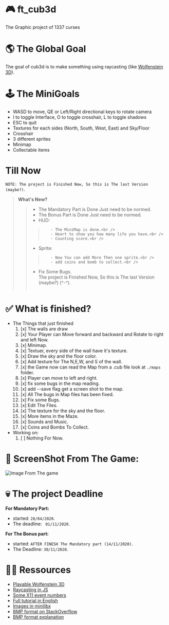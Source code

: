 # 🎮 ft_cub3d
The Graphic project of 1337 curses

# 🌎 The Global Goal
The goal of cub3d is to make something using raycasting (like [Wolfenstein 3D](https://fr.wikipedia.org/wiki/Wolfenstein_3D)).

# 🕹 The MiniGoals
- WASD to move, QE or Left/Right directional keys to rotate camera
- I to toggle Interface, O to toggle crosshair, L to toggle shadows
- ESC to quit
- Textures for each sides (North, South, West, East) and Sky/Floor
- Crosshair
- 3 different sprites
- Minimap
- Collectable items

# Till Now
`NOTE: The project is Finished Now, So this is The last Version (maybe?)`. <br />
>**What's New?**<br />
>>    - The Mandatory Part is Done Just need to be normed.<br />
>>    - The Bonus Part is Done Just need to be normed.<br />
>>    - HUD:<br />
>>>        - The MiniMap is done.<br />
>>>        - Heart to show you how many life you have.<br />
>>>        - Counting score.<br />
>>    - Sprite:<br />
>>>        - Now You can add More Then one sprite.<br />
>>>        - add coins and bomb to collect.<br />
>>    - Fix Some Bugs.<br />
>      The project is Finished Now, So this is The last Version (maybe?) (^-^).<br /><br />
# ✅ What is finished?
- The Things that just finished
  1. [x] The walls are draw
  2. [x] Your Player can Move forward and backward and Rotate to right and left Now.
  3. [x] Minimap.
  4. [x] Textuer, every side of the wall have it's texture.
  5. [x] Draw the sky and the floor color.
  6. [x] Add texture for The N,E,W, and S of the wall.
  7. [x] the Game now can read the Map from a .cub file look at ``./maps`` folder.
  8. [x] Player can move to left and right.
  9. [x] fix some bugs in the map reading.
  10. [x] add --save flag get a screen shot to the map.
  11. [x] All The bugs in Map files has been fixed.
  12. [x] Fix some Bugs.
  13. [x] Edit The Files.
  14. [x] The texture for the sky and the floor.
  15. [x] More items in the Maze.
  16. [x] Sounds and Music.
  17. [x] Coins and Bombs To Collect.
- Working on:
  1. [ ] Nothing For Now.
  
# 📸 ScreenShot From The Game:
![Image From The game](https://github.com/barimehdi77/ft_cub3d/blob/master/screenshot.bmp)

# 💀 The project Deadline
**For Mandatory Part:**  
  - started: `28/04/2020`.  
  - The deadline: ` 01/11/2020`.  

**For The Bonus part:**  
  - started: `AFTER FINESH The Mandatory part (14/11/2020)`.  
  - The Deadline:  `30/11/2020`.
# 👨‍💻 Ressources
- [Playable Wolfenstein 3D](http://users.atw.hu/wolf3d/)
- [Raycasting in JS](http://www.playfuljs.com/a-first-person-engine-in-265-lines/)
- [Some X11 event numbers](https://github.com/qst0/ft_libgfx)
- [Full tutorial in English](https://lodev.org/cgtutor/raycasting.html)
- [Images in minilibx](https://github.com/keuhdall/images_example)
- [BMP format on StackOverflow](https://stackoverflow.com/questions/2654480/writing-bmp-image-in-pure-c-c-without-other-libraries)
- [BMP format explanation](https://web.archive.org/web/20080912171714/http://www.fortunecity.com/skyscraper/windows/364/bmpffrmt.html)
